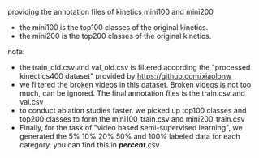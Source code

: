 
providing the annotation files of kinetics mini100 and mini200

- the mini100 is the top100 classes of the original kinetics.
- the mini200 is the top200 classes of the original kinetics.


note: 

 - the train_old.csv and val_old.csv is filtered according the "processed kinectics400 dataset" provided by https://github.com/xiaolonw
 - we filtered the broken videos in this dataset. Broken videos is not too much, can be ignored.  The final annotation files is the train.csv and val.csv
 - to conduct ablation studies faster. we picked up top100 classes and top200 classes to form the mini100_train.csv and mini200_train.csv
 - Finally, for the task of "video based semi-supervised learning", we generated the 5% 10% 20% 50% and 100% labeled data for each category. you can find this in **_percent_**.csv
 
 
